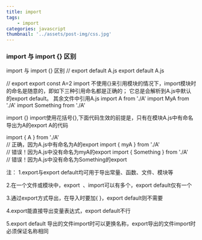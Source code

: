 ```yaml
---
title: import
tags:
    - import
categories: javascript
thumbnail: '../assets/post-img/css.jpg'
---
```


### import 与 import {} 区别

import 与 import {} 区别
// export default A.js
export default A.js

// export 
export const A=2
import
不使用{}来引用模块的情况下，import模块时的命名是随意的，即如下三种引用命名都是正确的；
它总是会解析到A.js中默认的export default。
其余文件中引用A.js
import A from './A'
import MyA from './A'
import Something from './A'

import {}
import使用花括号{},下面代码生效的前提是，只有在模块A.js中有命名导出为A的export A的代码

import { A } from './A'                 
// 正确，因为A.js中有命名为A的export
import { myA } from './A'               
// 错误！因为A.js中没有命名为myA的export
import { Something } from './A'         
// 错误！因为A.js中没有命名为Something的export

注：
1.export与export default均可用于导出常量、函数、文件、模块等

2.在一个文件或模块中，export  、import可以有多个，export default仅有一个

3.通过export方式导出，在导入时要加{ }，export default则不需要

4.export能直接导出变量表达式，export default不行

5.export default 导出的文件import时可以更换名称，export导出的文件import时必须保证名称相同


